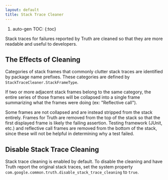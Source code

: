 ```yaml
---
layout: default
title: Stack Trace Cleaner
---
```


1. auto-gen TOC:
{:toc}

Stack traces for failures reported by Truth are cleaned so that they are more
readable and useful to developers.

## The Effects of Cleaning

Categories of stack frames that commonly clutter stack traces are identified by
package name prefixes. These categories are defined by
`StackTraceCleaner.StackFrameType`.

If two or more adjacent stack frames belong to the same category, the entire
series of those frames will be collapsed into a single frame summarizing what
the frames were doing (ex: "Reflective call").

Some frames are not collapsed and are instead stripped from the stack entirely.
Frames for Truth are removed from the top of the stack so that the first
displayed frame is likely the failing assertion. Testing framework (JUnit, etc.)
and reflective call frames are removed from the bottom of the stack, since these
will not be helpful in determining why a test failed.

## Disable Stack Trace Cleaning

Stack trace cleaning is enabled by default. To disable the cleaning and have
Truth report the original stack traces, set the system property
`com.google.common.truth.disable_stack_trace_cleaning` to `true`.

<!-- References -->

[`StackTraceCleaner`]:    https://github.com/google/truth/blob/master/core/src/main/java/com/google/common/truth/StackTraceCleaner.java
